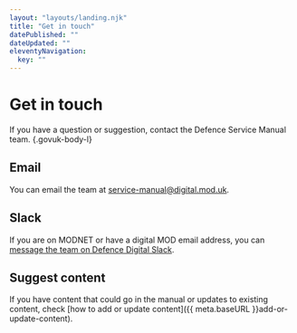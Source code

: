 ```yaml
---
layout: "layouts/landing.njk"
title: "Get in touch"
datePublished: ""
dateUpdated: ""
eleventyNavigation:
  key: ""
---
```


# Get in touch

If you have a question or suggestion, contact the Defence Service Manual team. {.govuk-body-l}

## Email

You can email the team at [service-manual@digital.mod.uk](mailto:service-manual@digital.mod.uk).

## Slack

If you are on MODNET or have a digital MOD email address, you can [message the team on Defence Digital Slack](https://defencedigital.slack.com/archives/C03L6486PBN).

## Suggest content

If you have content that could go in the manual or updates to existing content, check [how to add or update content]({{ meta.baseURL }}add-or-update-content).
